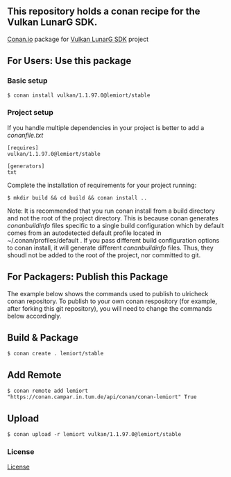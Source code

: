 ## This repository holds a conan recipe for the Vulkan LunarG SDK.

[Conan.io](https://conan.io) package for [Vulkan LunarG SDK](https://vulkan.lunarg.com) project

## For Users: Use this package

### Basic setup

    $ conan install vulkan/1.1.97.0@lemiort/stable

### Project setup

If you handle multiple dependencies in your project is better to add a *conanfile.txt*

    [requires]
    vulkan/1.1.97.0@lemiort/stable

    [generators]
    txt

Complete the installation of requirements for your project running:

    $ mkdir build && cd build && conan install ..
    
Note: It is recommended that you run conan install from a build directory and not the root of the project directory.  This is because conan generates *conanbuildinfo* files specific to a single build configuration which by default comes from an autodetected default profile located in ~/.conan/profiles/default .  If you pass different build configuration options to conan install, it will generate different *conanbuildinfo* files.  Thus, they shoudl not be added to the root of the project, nor committed to git. 

## For Packagers: Publish this Package

The example below shows the commands used to publish to ulricheck conan repository. To publish to your own conan respository (for example, after forking this git repository), you will need to change the commands below accordingly. 

## Build & Package

    $ conan create . lemiort/stable
    
## Add Remote

    $ conan remote add lemiort "https://conan.campar.in.tum.de/api/conan/conan-lemiort" True

## Upload

    $ conan upload -r lemiort vulkan/1.1.97.0@lemiort/stable

### License
[License](https://vulkan.lunarg.com/sdk/home#sdk-license)
